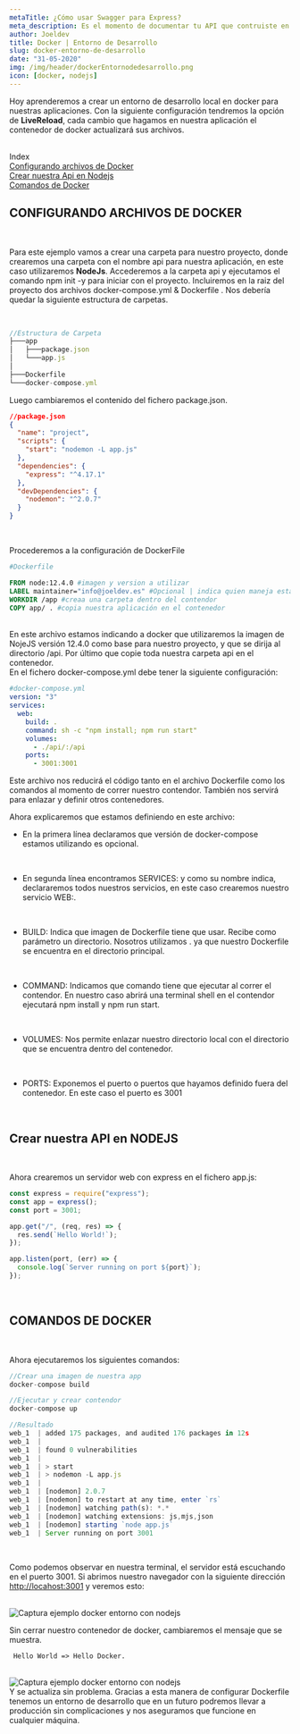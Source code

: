```yaml
---
metaTitle: ¿Cómo usar Swagger para Express?
meta_description: Es el momento de documentar tu API que contruiste en Express y Nodejs
author: Joeldev
title: Docker | Entorno de Desarrollo
slug: docker-entorno-de-desarrollo
date: "31-05-2020"
img: /img/header/dockerEntornodedesarrollo.png
icon: [docker, nodejs]
---
```


Hoy aprenderemos a crear un entorno de desarrollo local en docker para nuestras
aplicaciones. Con la siguiente configuración tendremos la opción de <b>LiveReload</b>, cada cambio que hagamos en nuestra aplicación el contenedor de docker actualizará sus archivos.

<br/>
<div class="w-full">
    <div class="bg-white shadow-md rounded-lg px-3 py-2 mb-4">
        <div class="block text-gray-700 text-lg font-semibold py-2 px-2">
        Index 
        </div>
        <div class="py-3 text-sm">
            <a href="#configurando" class=" flex justify-start cursor-pointer text-gray-700 hover:text-blue-400 hover:bg-blue-100 rounded-md px-2 py-2 my-2">
                <span class="bg-indigo-400 h-2 w-2 m-2 rounded-full"></span>
                <div class="flex-grow font-medium px-2">Configurando archivos de Docker</div>
            </a>
            <a href="#buildApi" class="flex justify-start cursor-pointer text-gray-700 hover:text-blue-400 hover:bg-blue-100 rounded-md px-2 py-2 my-2">
                <span class="bg-green-400 h-2 w-2 m-2 rounded-full"></span>
                <div class="flex-grow font-medium px-2">Crear nuestra Api en Nodejs</div>
            </a>
            <a href="#commandDocker" class="flex justify-start cursor-pointer text-gray-700 hover:text-blue-400 hover:bg-blue-100 rounded-md px-2 py-2 my-2">
                <span class="bg-indigo-400 h-2 w-2 m-2 rounded-full"></span>
                <div class="flex-grow font-medium px-2">Comandos de Docker</div>
            </a>
        </div>
    </div>

</div>

<h2 id="configurando" class="text-center">CONFIGURANDO ARCHIVOS DE DOCKER</h2>

<br/>

Para este ejemplo vamos a crear una carpeta para nuestro proyecto, donde crearemos una carpeta con el nombre <span class="border border-indigo-500 rounded px-2"> api </span>para nuestra aplicación, en este caso utilizaremos <b >NodeJs</b>. Accederemos a la carpeta api y ejecutamos el comando <span class="border border-indigo-500 rounded px-2"> npm init -y</span> para iniciar con el proyecto.
Incluiremos en la raiz del proyecto dos archivos <span class="border border-indigo-500 rounded px-2"> docker-compose.yml & Dockerfile </span>. Nos debería quedar la siguiente estructura de carpetas.

<br/>

```js
//Estructura de Carpeta
├───app
│   ├───package.json
│   └───app.js
│
├───Dockerfile
└───docker-compose.yml

```

Luego cambiaremos el contenido del fichero <span class="border border-indigo-500 rounded px-2"> package.json</span>.

```json
//package.json
{
  "name": "project",
  "scripts": {
    "start": "nodemon -L app.js"
  },
  "dependencies": {
    "express": "^4.17.1"
  },
  "devDependencies": {
    "nodemon": "^2.0.7"
  }
}
```

<br/>

Procederemos a la configuración de DockerFile

```Dockerfile
#Dockerfile

FROM node:12.4.0 #imagen y version a utilizar
LABEL maintainer="info@joeldev.es" #Opcional | indica quien maneja esta imagen
WORKDIR /app #creaa una carpeta dentro del contendor
COPY app/ . #copia nuestra aplicación en el contenedor
```

<br>
En este archivo estamos indicando a docker que utilizaremos la imagen de NojeJS versión 12.4.0 como base para nuestro proyecto, y que se dirija al directorio /api. Por último que copie toda nuestra carpeta api en el contenedor.
<br/>
En el fichero docker-compose.yml debe tener la siguiente configuración:

```yml
#docker-compose.yml
version: "3"
services:
  web:
    build: .
    command: sh -c "npm install; npm run start"
    volumes:
      - ./api/:/api
    ports:
      - 3001:3001
```

Este archivo nos reducirá el código tanto en el archivo Dockerfile como los comandos al momento de correr nuestro contendor. También nos servirá para enlazar y definir otros contenedores.

Ahora explicaremos que estamos definiendo en este archivo:

<div class="p-4">

- En la primera línea declaramos que versión de docker-compose estamos utilizando es opcional.

<br>

- En segunda línea encontramos <span class="border-b font-semibold border-indigo-500">SERVICES:</span> y como su nombre indica, declararemos todos nuestros servicios, en este caso crearemos nuestro servicio WEB:.

<br>

- <span class="border-b font-semibold border-indigo-500">BUILD:</span> Indica que imagen de Dockerfile tiene que usar. Recibe como parámetro un directorio. Nosotros utilizamos <span class="border-b font-semibold border-indigo-500">.</span> ya que nuestro Dockerfile se encuentra en el directorio principal.

<br>

- <span class="border-b font-semibold border-indigo-500">COMMAND:</span> Indicamos que comando tiene que ejecutar al correr el contendor. En nuestro caso abrirá una terminal shell en el contendor ejecutará npm install y npm run start.

<br>

- <span class="border-b font-semibold border-indigo-500">VOLUMES: </span> Nos permite enlazar nuestro directorio local con el directorio que se encuentra dentro del contenedor.

<br>

- <span class="border-b font-semibold border-indigo-500">PORTS:</span> Exponemos el puerto o puertos que hayamos definido fuera del contenedor. En este caso el puerto es 3001

<br>

</div>

<h2 id="buildApi" class="text-center"> Crear nuestra API en NODEJS</h2>
<br/>

Ahora crearemos un servidor web con express en el fichero app.js:

```js
const express = require("express");
const app = express();
const port = 3001;

app.get("/", (req, res) => {
  res.send(`Hello World!`);
});

app.listen(port, (err) => {
  console.log(`Server running on port ${port}`);
});
```

<br/>
<h2 id="commandDocker" class="text-center"> COMANDOS DE DOCKER</h2>
<br/>

Ahora ejecutaremos los siguientes comandos:

```js
//Crear una imagen de nuestra app
docker-compose build

//Ejecutar y crear contendor
docker-compose up

//Resultado
web_1  | added 175 packages, and audited 176 packages in 12s
web_1  |
web_1  | found 0 vulnerabilities
web_1  |
web_1  | > start
web_1  | > nodemon -L app.js
web_1  |
web_1  | [nodemon] 2.0.7
web_1  | [nodemon] to restart at any time, enter `rs`
web_1  | [nodemon] watching path(s): *.*
web_1  | [nodemon] watching extensions: js,mjs,json
web_1  | [nodemon] starting `node app.js`
web_1  | Server running on port 3001
```

<br/>

Como podemos observar en nuestra terminal, el servidor está escuchando en el puerto 3001. Si abrimos nuestro navegador con la siguiente dirección
<a href="http://locahost:3001" target="_blank">http://locahost:3001</a> y veremos esto:

<br/>

 <img class="w-full rounded" src="/img/ej-docker-entorno.png" alt="Captura ejemplo docker entorno con nodejs">
 <br>

Sin cerrar nuestro contenedor de docker, cambiaremos el mensaje que se muestra.

```
 Hello World => Hello Docker.
```
<br/>

 <img class="w-full rounded" src="/img/ej-docker-entorno-1.png" alt="Captura ejemplo docker entorno con nodejs">
 <br>
Y se actualiza sin problema. Gracias a esta manera de configurar Dockerfile tenemos un entorno de desarrollo que en un futuro podremos llevar a producción sin complicaciones y nos aseguramos que funcione en cualquier máquina.

